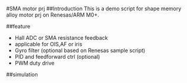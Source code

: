 #SMA motor prj
##Introduction
This is a demo script for shape memory alloy motor prj on Renesas/ARM M0+.

##feature
* Hall ADC or SMA resistance feedback
* applicable for OIS,AF or iris
* Gyro filter (optional based on Renesas sample script)
* PID and feedforward ctrl (optional)
* PWM duty drive

##simulation
